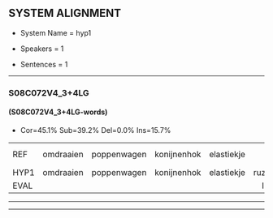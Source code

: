 
## SYSTEM ALIGNMENT

- System Name = hyp1

- Speakers = 1

- Sentences = 1

---

### S08C072V4_3+4LG

#### (S08C072V4_3+4LG-words)

- Cor=45.1%	Sub=39.2%	Del=0.0%	Ins=15.7%

|  |  |  |  |  |  |  |  |  |  |  |  |  |  |  |  |  |  |  |  |  |  |  |  |  |  |  |  |  |  |  |  |  |  |  |  |  |  |  |  |  |  |  |  |  |  |  |  |  |  |  |  |
|:--- |:---:|:---:|:---:|:---:|:---:|:---:|:---:|:---:|:---:|:---:|:---:|:---:|:---:|:---:|:---:|:---:|:---:|:---:|:---:|:---:|:---:|:---:|:---:|:---:|:---:|:---:|:---:|:---:|:---:|:---:|:---:|:---:|:---:|:---:|:---:|:---:|:---:|:---:|:---:|:---:|:---:|:---:|:---:|:---:|:---:|:---:|:---:|:---:|:---:|:---:|:---:|
| REF | omdraaien | poppenwagen | konijnenhok | elastiekje |  | ruziemaken | teddybeer | dierentuin |  |  | paddenstoelen | verstoppertje | wasmachine | fototoestel | toiletpapier | vrachtwagen |  | buurmannen | * | vogelkooi | olifant | * | schommelen | iedereen | schoenenwinkel | knutselen | ophangen | verjaardag | sprookjesboek |  | * | tandenborstel | lucifer | slaapkamer | achterdeur | ziekenhuis | nieuwsgierig | afblijven*(blijven) | kabouter | washandje |  |  | sneeuwwitje | goeiendag | vakantie |  | limonade | autorijden | eindelijk | familie | chocolade |
| HYP1 | omdraaien | poppenwagen | konijnenhok | elastiekje | ruzie | maken | deddibier | dierentuin | padden | stoelen | verstopperd | je | wasmachine | fototoestel | toiletpapier | vrachtwagen | buurman | mannen | vogel | kooi | olifant | schoen | scommelen | iedereen | schoenenwinkel | knetselen | ophangen | verjaardag | sprookjesboek | haa | tanen | borstel | lucivert | slaapkamer | achterdeur | ziekenhuis | nieuwsgierig | blijven | kaboter | washandje | sniet | witje | goeien | dag | vakantie | limonaden | auto | reiden | eindelijk | familie | chocola |
| EVAL |  |  |  |  | I | S | S |  | I | I | S | S |  |  |  |  | I | S | S | S |  | S | S |  |  | S |  |  |  | I | S | S | S |  |  |  |  | S | S |  | I | I | S | S |  | I | S | S |  |  | S |
---

---
